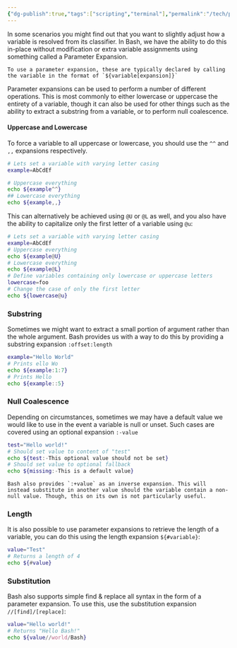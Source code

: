 ```yaml
---
{"dg-publish":true,"tags":["scripting","terminal"],"permalink":"/tech/programming/bash/2-basic-concepts/2-3-parameter-expansions/","dgPassFrontmatter":true,"created":"2024-03-04T17:53:31.090-05:00","updated":"2024-03-05T15:37:42.293-05:00"}
---
```


In some scenarios you might find out that you want to slightly adjust how a variable is resolved from its classifier. In Bash, we have the ability to do this in-place without modification or extra variable assignments using something called a Parameter Expansion.

```ad-info
To use a parameter expansion, these are typically declared by calling the variable in the format of `${variable[expansion]}`
```

Parameter expansions can be used to perform a number of different operations. This is most commonly to either lowercase or uppercase the entirety of a variable, though it can also be used for other things such as the ability to extract a substring from a variable, or to perform null coalescence.
#### Uppercase and Lowercase

To force a variable to all uppercase or lowercase, you should use the `^^` and `,,` expansions respectively.

```bash
# Lets set a variable with varying letter casing
example=AbCdEf

# Uppercase everything
echo ${example^^}
## Lowercase everything
echo ${example,,}
```

This can alternatively be achieved using `@U` or `@L` as well, and you also have the ability to capitalize only the first letter of a variable using `@u`:

```bash
# Lets set a variable with varying letter casing
example=AbCdEf
# Uppercase everything
echo ${example@U} 
# Lowercase everything
echo ${example@L}
# Define variables containing only lowercase or uppercase letters
lowercase=foo
# Change the case of only the first letter
echo ${lowercase@u}
```
### Substring

Sometimes we might want to extract a small portion of argument rather than the whole argument. Bash provides us with a way to do this by providing a substring expansion `:offset:length`

```bash
example="Hello World"
# Prints ello Wo
echo ${example:1:7}
# Prints Hello
echo ${example::5}
```

### Null Coalescence

Depending on circumstances, sometimes we may have a default value we would like to use in the event a variable is null or unset. Such cases are covered using an optional expansion `:-value`

```bash
test="Hello world!"
# Should set value to content of "test"
echo ${test:-This optional value should not be set}
# Should set value to optional fallback
echo ${missing:-This is a default value}
```

```ad-seealso
Bash also provides `:+value` as an inverse expansion. This will instead substitute in another value should the variable contain a non-null value. Though, this on its own is not particularly useful.
```

### Length

It is also possible to use parameter expansions to retrieve the length of a variable, you can do this using the length expansion `${#variable}`:

```bash
value="Test"
# Returns a length of 4
echo ${#value}
```

### Substitution

Bash also supports simple find & replace all syntax in the form of a parameter expansion. To use this, use the substitution expansion `//[find]/[replace]`:

```bash
value="Hello world!"
# Returns "Hello Bash!"
echo ${value//world/Bash}
```